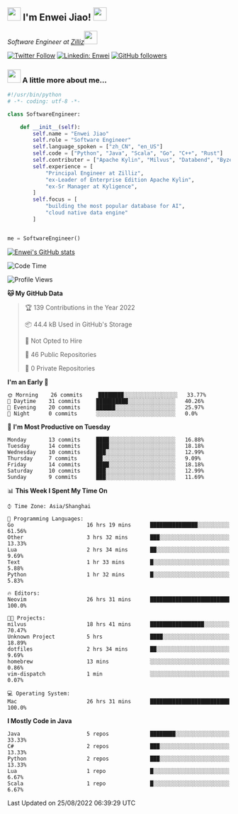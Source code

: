 <h2><img src="https://emojis.slackmojis.com/emojis/images/1531849430/4246/blob-sunglasses.gif?1531849430" width="30"/> I'm  Enwei Jiao! <img src="https://media.giphy.com/media/juBt25nT1KGys/giphy.gif" width=30> </h2>
<!-- <img align='right' src="https://media.giphy.com/media/M9gbBd9nbDrOTu1Mqx/giphy.gif" width="230"> -->
<p><em>Software Engineer at <a href="https://zilliz.com/">Zilliz</a><img src="https://media.giphy.com/media/WUlplcMpOCEmTGBtBW/giphy.gif" width="30"></em></p>

[![Twitter Follow](https://img.shields.io/twitter/follow/misteranmol?label=Follow)](https://twitter.com/intent/follow?screen_name=EnweiJiao)
[![Linkedin: Enwei](https://img.shields.io/badge/-enwei-blue?style=&logo=Linkedin&logoColor=white&link=https://www.linkedin.com/in/enwei-jiao-41192a97)](https://www.linkedin.com/in/enwei-jiao-41192a97/)
[![GitHub followers](https://img.shields.io/github/followers/jiaoew1991?label=Follow&style=social)](https://github.com/jiaoew1991)


### <img src="https://media.giphy.com/media/VgCDAzcKvsR6OM0uWg/giphy.gif" width="30"> A little more about me...  

```python
#!/usr/bin/python
# -*- coding: utf-8 -*-

class SoftwareEngineer:

    def __init__(self):
        self.name = "Enwei Jiao"
        self.role = "Software Engineer"
        self.language_spoken = ["zh_CN", "en_US"]
        self.code = ["Python", "Java", "Scala", "Go", "C++", "Rust"]
        self.contributer = ["Apache Kylin", "Milvus", "Databend", "Byzer-Lang"]
        self.experience = [
            "Principal Engineer at Zilliz",
            "ex-Leader of Enterprise Edition Apache Kylin",
            "ex-Sr Manager at Kyligence",
        ]
        self.focus = [
            "building the most popular database for AI",
            "cloud native data engine"
        ]


me = SoftwareEngineer()
```

[![Enwei's GitHub stats](https://github-readme-stats.vercel.app/api?username=jiaoew1991&count_private=true&show_icons=true)](https://github.com/jiaoew1991/jiaoew1991)

<!-- [![Top Langs](https://github-readme-stats.vercel.app/api/top-langs/?username=jiaoew1991&layout=compact)](https://github.com/jiaoew1991/jiaoew1991) -->

<!--START_SECTION:waka-->
![Code Time](http://img.shields.io/badge/Code%20Time-100%20hrs%2038%20mins-blue)

![Profile Views](http://img.shields.io/badge/Profile%20Views-7-blue)

**🐱 My GitHub Data** 

> 🏆 139 Contributions in the Year 2022
 > 
> 📦 44.4 kB Used in GitHub's Storage 
 > 
> 🚫 Not Opted to Hire
 > 
> 📜 46 Public Repositories 
 > 
> 🔑 0 Private Repositories  
 > 
**I'm an Early 🐤** 

```text
🌞 Morning    26 commits     ████████░░░░░░░░░░░░░░░░░   33.77% 
🌆 Daytime    31 commits     ██████████░░░░░░░░░░░░░░░   40.26% 
🌃 Evening    20 commits     ██████░░░░░░░░░░░░░░░░░░░   25.97% 
🌙 Night      0 commits      ░░░░░░░░░░░░░░░░░░░░░░░░░   0.0%

```
📅 **I'm Most Productive on Tuesday** 

```text
Monday       13 commits     ████░░░░░░░░░░░░░░░░░░░░░   16.88% 
Tuesday      14 commits     ████░░░░░░░░░░░░░░░░░░░░░   18.18% 
Wednesday    10 commits     ███░░░░░░░░░░░░░░░░░░░░░░   12.99% 
Thursday     7 commits      ██░░░░░░░░░░░░░░░░░░░░░░░   9.09% 
Friday       14 commits     ████░░░░░░░░░░░░░░░░░░░░░   18.18% 
Saturday     10 commits     ███░░░░░░░░░░░░░░░░░░░░░░   12.99% 
Sunday       9 commits      ███░░░░░░░░░░░░░░░░░░░░░░   11.69%

```


📊 **This Week I Spent My Time On** 

```text
⌚︎ Time Zone: Asia/Shanghai

💬 Programming Languages: 
Go                       16 hrs 19 mins      ███████████████░░░░░░░░░░   61.56% 
Other                    3 hrs 32 mins       ███░░░░░░░░░░░░░░░░░░░░░░   13.33% 
Lua                      2 hrs 34 mins       ██░░░░░░░░░░░░░░░░░░░░░░░   9.69% 
Text                     1 hr 33 mins        █░░░░░░░░░░░░░░░░░░░░░░░░   5.88% 
Python                   1 hr 32 mins        █░░░░░░░░░░░░░░░░░░░░░░░░   5.83%

🔥 Editors: 
Neovim                   26 hrs 31 mins      █████████████████████████   100.0%

🐱‍💻 Projects: 
milvus                   18 hrs 41 mins      █████████████████░░░░░░░░   70.47% 
Unknown Project          5 hrs               ████░░░░░░░░░░░░░░░░░░░░░   18.89% 
dotfiles                 2 hrs 34 mins       ██░░░░░░░░░░░░░░░░░░░░░░░   9.69% 
homebrew                 13 mins             ░░░░░░░░░░░░░░░░░░░░░░░░░   0.86% 
vim-dispatch             1 min               ░░░░░░░░░░░░░░░░░░░░░░░░░   0.07%

💻 Operating System: 
Mac                      26 hrs 31 mins      █████████████████████████   100.0%

```

**I Mostly Code in Java** 

```text
Java                     5 repos             ████████░░░░░░░░░░░░░░░░░   33.33% 
C#                       2 repos             ███░░░░░░░░░░░░░░░░░░░░░░   13.33% 
Python                   2 repos             ███░░░░░░░░░░░░░░░░░░░░░░   13.33% 
Lua                      1 repo              █░░░░░░░░░░░░░░░░░░░░░░░░   6.67% 
Scala                    1 repo              █░░░░░░░░░░░░░░░░░░░░░░░░   6.67%

```



 Last Updated on 25/08/2022 06:39:29 UTC
<!--END_SECTION:waka-->
